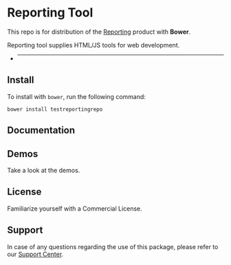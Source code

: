 # Reporting Tool

This repo is for distribution of the [Reporting](https://www.devexpress.com/Subscriptions/Reporting/) product with **Bower**.

Reporting tool supplies HTML/JS tools for web development.

- ****  



## Install

To install with `bower`, run the following command:

```shell
bower install testreportingrepo
```

## Documentation



## Demos

Take a look at the demos.

## License

Familiarize yourself with a Commercial License.

## Support

In case of any questions regarding the use of this package, please refer to our [Support Center](https://www.devexpress.com/Support/Center).

